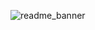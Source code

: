![readme_banner](https://github.com/neptune-css/.github/assets/122671813/7e120eb1-51e2-4969-a0fd-1c203046c204)
